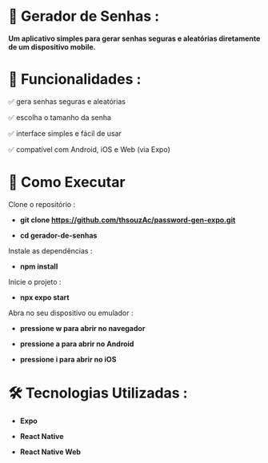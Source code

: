 # 🔐 Gerador de Senhas :

**Um aplicativo simples para gerar senhas seguras e aleatórias diretamente de um dispositivo mobile.** 

# 📌 Funcionalidades : 

✅ gera senhas seguras e aleatórias

✅ escolha o tamanho da senha

✅ interface simples e fácil de usar

✅ compatível com Android, iOS e Web (via Expo) 

# 🚀 Como Executar

Clone o repositório :

- **git clone https://github.com/thsouzAc/password-gen-expo.git**

- **cd gerador-de-senhas**
  
Instale as dependências : 

- **npm install**

Inicie o projeto : 

- **npx expo start**

Abra no seu dispositivo ou emulador : 

- **pressione w para abrir no navegador**

- **pressione a para abrir no Android**

- **pressione i para abrir no iOS**

# 🛠 Tecnologias Utilizadas : 

- **Expo**

- **React Native**

- **React Native Web**
